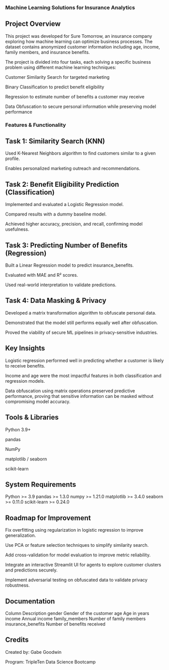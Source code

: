 ### Machine Learning Solutions for Insurance Analytics
## Project Overview
This project was developed for Sure Tomorrow, an insurance company exploring how machine learning can optimize business processes. The dataset contains anonymized customer information including age, income, family members, and insurance benefits.

The project is divided into four tasks, each solving a specific business problem using different machine learning techniques:

Customer Similarity Search for targeted marketing

Binary Classification to predict benefit eligibility

Regression to estimate number of benefits a customer may receive

Data Obfuscation to secure personal information while preserving model performance

### Features & Functionality
## Task 1: Similarity Search (KNN)
Used K-Nearest Neighbors algorithm to find customers similar to a given profile.

Enables personalized marketing outreach and recommendations.

## Task 2: Benefit Eligibility Prediction (Classification)
Implemented and evaluated a Logistic Regression model.

Compared results with a dummy baseline model.

Achieved higher accuracy, precision, and recall, confirming model usefulness.

## Task 3: Predicting Number of Benefits (Regression)
Built a Linear Regression model to predict insurance_benefits.

Evaluated with MAE and R² scores.

Used real-world interpretation to validate predictions.

## Task 4: Data Masking & Privacy
Developed a matrix transformation algorithm to obfuscate personal data.

Demonstrated that the model still performs equally well after obfuscation.

Proved the viability of secure ML pipelines in privacy-sensitive industries.

## Key Insights
Logistic regression performed well in predicting whether a customer is likely to receive benefits.

Income and age were the most impactful features in both classification and regression models.

Data obfuscation using matrix operations preserved predictive performance, proving that sensitive information can be masked without compromising model accuracy.

## Tools & Libraries
Python 3.9+

pandas

NumPy

matplotlib / seaborn

scikit-learn

## System Requirements
Python >= 3.9
pandas >= 1.3.0
numpy >= 1.21.0
matplotlib >= 3.4.0
seaborn >= 0.11.0
scikit-learn >= 0.24.0

## Roadmap for Improvement
Fix overfitting using regularization in logistic regression to improve generalization.

Use PCA or feature selection techniques to simplify similarity search.

Add cross-validation for model evaluation to improve metric reliability.

Integrate an interactive Streamlit UI for agents to explore customer clusters and predictions securely.

Implement adversarial testing on obfuscated data to validate privacy robustness.

## Documentation
Column	Description
gender	Gender of the customer
age	Age in years
income	Annual income
family_members	Number of family members
insurance_benefits	Number of benefits received

## Credits
Created by: Gabe Goodwin

Program: TripleTen Data Science Bootcamp

